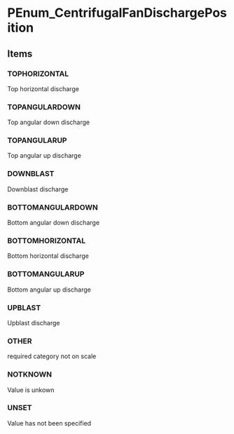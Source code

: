 # PEnum_CentrifugalFanDischargePosition

## Items

### TOPHORIZONTAL
Top horizontal discharge

### TOPANGULARDOWN
Top angular down discharge

### TOPANGULARUP
Top angular up discharge

### DOWNBLAST
Downblast discharge

### BOTTOMANGULARDOWN
Bottom angular down discharge

### BOTTOMHORIZONTAL
Bottom horizontal discharge

### BOTTOMANGULARUP
Bottom angular up discharge

### UPBLAST
Upblast discharge

### OTHER
required category not on scale

### NOTKNOWN
Value is unkown

### UNSET
Value has not been specified
